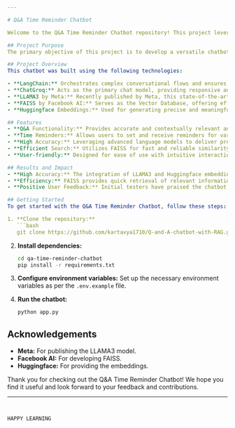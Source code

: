 ```yaml
---

# Q&A Time Reminder Chatbot

Welcome to the Q&A Time Reminder Chatbot repository! This project leverages cutting-edge GenAI technology to create an intelligent chatbot that can answer questions and provide timely reminders, enhancing productivity and efficiency for users.

## Project Purpose
The primary objective of this project is to develop a versatile chatbot that integrates conversational AI with time management functionalities. The chatbot is designed to deliver accurate responses to user queries and send reminders, making it a valuable tool for both personal and professional use.

## Project Overview
This chatbot was built using the following technologies:

- **LangChain:** Orchestrates complex conversational flows and ensures smooth interaction logic.
- **ChatGroq:** Acts as the primary chat model, providing responsive and engaging user interactions.
- **LLAMA3 by Meta:** Recently published by Meta, this state-of-the-art LLM (Large Language Model) enhances the chatbot's language understanding and generation capabilities.
- **FAISS by Facebook AI:** Serves as the Vector Database, offering efficient and scalable similarity search for quick information retrieval.
- **Huggingface Embeddings:** Used for generating precise and meaningful text embeddings, which are crucial for accurate question-answer matching.

## Features
- **Q&A Functionality:** Provides accurate and contextually relevant answers to user queries.
- **Time Reminders:** Allows users to set and receive reminders for various tasks.
- **High Accuracy:** Leveraging advanced language models to deliver precise responses.
- **Efficient Search:** Utilizes FAISS for fast and reliable similarity searches.
- **User-friendly:** Designed for ease of use with intuitive interaction flows.

## Results and Impact
- **High Accuracy:** The integration of LLAMA3 and Huggingface embeddings ensures highly accurate responses.
- **Efficiency:** FAISS provides quick retrieval of relevant information, enhancing user experience.
- **Positive User Feedback:** Initial testers have praised the chatbot's usability and effectiveness in managing tasks and providing reminders.

## Getting Started
To get started with the Q&A Time Reminder Chatbot, follow these steps:

1. **Clone the repository:**
   ```bash
   git clone https://github.com/kartavya1710/Q-and-A-chatbot-with-RAG.git
   ```

2. **Install dependencies:**
   ```bash
   cd qa-time-reminder-chatbot
   pip install -r requirements.txt
   ```

3. **Configure environment variables:** Set up the necessary environment variables as per the `.env.example` file.

4. **Run the chatbot:**
   ```bash
   python app.py
   ```



## Acknowledgements
- **Meta:** For publishing the LLAMA3 model.
- **Facebook AI:** For developing FAISS.
- **Huggingface:** For providing the embeddings.

Thank you for checking out the Q&A Time Reminder Chatbot! We hope you find it useful and look forward to your feedback and contributions.

---
```


HAPPY LEARNING
